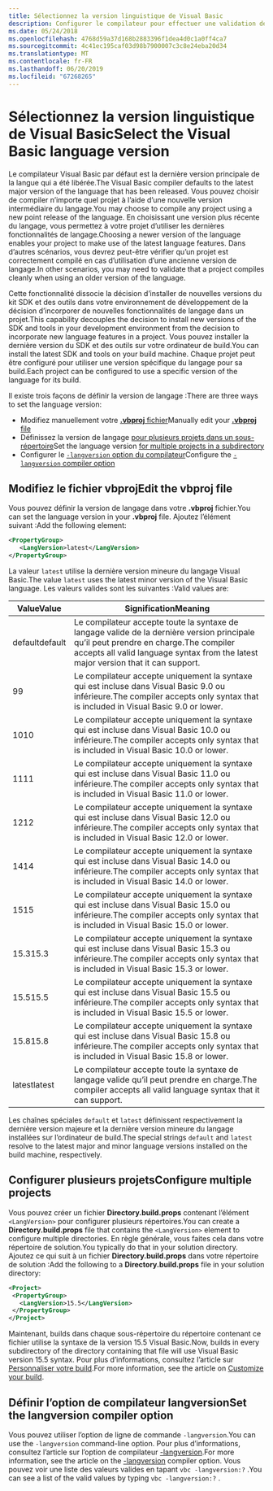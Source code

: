 ```yaml
---
title: Sélectionnez la version linguistique de Visual Basic
description: Configurer le compilateur pour effectuer une validation de syntaxe à l’aide d’une version de compilateur spécifique.
ms.date: 05/24/2018
ms.openlocfilehash: 4768d59a37d168b2883396f1dea4d0c1a0ff4ca7
ms.sourcegitcommit: 4c41ec195caf03d98b7900007c3c8e24eba20d34
ms.translationtype: MT
ms.contentlocale: fr-FR
ms.lasthandoff: 06/20/2019
ms.locfileid: "67268265"
---
```

# <a name="select-the-visual-basic-language-version"></a><span data-ttu-id="99af5-103">Sélectionnez la version linguistique de Visual Basic</span><span class="sxs-lookup"><span data-stu-id="99af5-103">Select the Visual Basic language version</span></span>

<span data-ttu-id="99af5-104">Le compilateur Visual Basic par défaut est la dernière version principale de la langue qui a été libérée.</span><span class="sxs-lookup"><span data-stu-id="99af5-104">The Visual Basic compiler defaults to the latest major version of the language that has been released.</span></span> <span data-ttu-id="99af5-105">Vous pouvez choisir de compiler n’importe quel projet à l’aide d’une nouvelle version intermédiaire du langage.</span><span class="sxs-lookup"><span data-stu-id="99af5-105">You may choose to compile any project using a new point release of the language.</span></span> <span data-ttu-id="99af5-106">En choisissant une version plus récente du langage, vous permettez à votre projet d’utiliser les dernières fonctionnalités de langage.</span><span class="sxs-lookup"><span data-stu-id="99af5-106">Choosing a newer version of the language enables your project to make use of the latest language features.</span></span> <span data-ttu-id="99af5-107">Dans d’autres scénarios, vous devrez peut-être vérifier qu’un projet est correctement compilé en cas d’utilisation d’une ancienne version de langage.</span><span class="sxs-lookup"><span data-stu-id="99af5-107">In other scenarios, you may need to validate that a project compiles cleanly when using an older version of the language.</span></span>

<span data-ttu-id="99af5-108">Cette fonctionnalité dissocie la décision d’installer de nouvelles versions du kit SDK et des outils dans votre environnement de développement de la décision d’incorporer de nouvelles fonctionnalités de langage dans un projet.</span><span class="sxs-lookup"><span data-stu-id="99af5-108">This capability decouples the decision to install new versions of the SDK and tools in your development environment from the decision to incorporate new language features in a project.</span></span> <span data-ttu-id="99af5-109">Vous pouvez installer la dernière version du SDK et des outils sur votre ordinateur de build.</span><span class="sxs-lookup"><span data-stu-id="99af5-109">You can install the latest SDK and tools on your build machine.</span></span> <span data-ttu-id="99af5-110">Chaque projet peut être configuré pour utiliser une version spécifique du langage pour sa build.</span><span class="sxs-lookup"><span data-stu-id="99af5-110">Each project can be configured to use a specific version of the language for its build.</span></span>

<span data-ttu-id="99af5-111">Il existe trois façons de définir la version de langage :</span><span class="sxs-lookup"><span data-stu-id="99af5-111">There are three ways to set the language version:</span></span>

- <span data-ttu-id="99af5-112">Modifiez manuellement votre [ **.vbproj** fichier](#edit-the-vbproj-file)</span><span class="sxs-lookup"><span data-stu-id="99af5-112">Manually edit your [**.vbproj** file](#edit-the-vbproj-file)</span></span>
- <span data-ttu-id="99af5-113">Définissez la version de langage [pour plusieurs projets dans un sous-répertoire](#configure-multiple-projects)</span><span class="sxs-lookup"><span data-stu-id="99af5-113">Set the language version [for multiple projects in a subdirectory](#configure-multiple-projects)</span></span>
- <span data-ttu-id="99af5-114">Configurer le [ `-langversion` option du compilateur](#set-the-langversion-compiler-option)</span><span class="sxs-lookup"><span data-stu-id="99af5-114">Configure the [`-langversion` compiler option](#set-the-langversion-compiler-option)</span></span>

## <a name="edit-the-vbproj-file"></a><span data-ttu-id="99af5-115">Modifiez le fichier vbproj</span><span class="sxs-lookup"><span data-stu-id="99af5-115">Edit the vbproj file</span></span>

<span data-ttu-id="99af5-116">Vous pouvez définir la version de langage dans votre **.vbproj** fichier.</span><span class="sxs-lookup"><span data-stu-id="99af5-116">You can set the language version in your **.vbproj** file.</span></span> <span data-ttu-id="99af5-117">Ajoutez l’élément suivant :</span><span class="sxs-lookup"><span data-stu-id="99af5-117">Add the following element:</span></span>

```xml
<PropertyGroup>
   <LangVersion>latest</LangVersion>
</PropertyGroup>
```

<span data-ttu-id="99af5-118">La valeur `latest` utilise la dernière version mineure du langage Visual Basic.</span><span class="sxs-lookup"><span data-stu-id="99af5-118">The value `latest` uses the latest minor version of the Visual Basic language.</span></span> <span data-ttu-id="99af5-119">Les valeurs valides sont les suivantes :</span><span class="sxs-lookup"><span data-stu-id="99af5-119">Valid values are:</span></span>

|<span data-ttu-id="99af5-120">Value</span><span class="sxs-lookup"><span data-stu-id="99af5-120">Value</span></span>|<span data-ttu-id="99af5-121">Signification</span><span class="sxs-lookup"><span data-stu-id="99af5-121">Meaning</span></span>|
|------------|-------------|
|<span data-ttu-id="99af5-122">default</span><span class="sxs-lookup"><span data-stu-id="99af5-122">default</span></span>|<span data-ttu-id="99af5-123">Le compilateur accepte toute la syntaxe de langage valide de la dernière version principale qu’il peut prendre en charge.</span><span class="sxs-lookup"><span data-stu-id="99af5-123">The compiler accepts all valid language syntax from the latest major version that it can support.</span></span>|
|<span data-ttu-id="99af5-124">9</span><span class="sxs-lookup"><span data-stu-id="99af5-124">9</span></span>|<span data-ttu-id="99af5-125">Le compilateur accepte uniquement la syntaxe qui est incluse dans Visual Basic 9.0 ou inférieure.</span><span class="sxs-lookup"><span data-stu-id="99af5-125">The compiler accepts only syntax that is included in Visual Basic 9.0 or lower.</span></span>|
|<span data-ttu-id="99af5-126">10</span><span class="sxs-lookup"><span data-stu-id="99af5-126">10</span></span>|<span data-ttu-id="99af5-127">Le compilateur accepte uniquement la syntaxe qui est incluse dans Visual Basic 10.0 ou inférieure.</span><span class="sxs-lookup"><span data-stu-id="99af5-127">The compiler accepts only syntax that is included in Visual Basic 10.0 or lower.</span></span>|
|<span data-ttu-id="99af5-128">11</span><span class="sxs-lookup"><span data-stu-id="99af5-128">11</span></span>|<span data-ttu-id="99af5-129">Le compilateur accepte uniquement la syntaxe qui est incluse dans Visual Basic 11.0 ou inférieure.</span><span class="sxs-lookup"><span data-stu-id="99af5-129">The compiler accepts only syntax that is included in Visual Basic 11.0 or lower.</span></span>|
|<span data-ttu-id="99af5-130">12</span><span class="sxs-lookup"><span data-stu-id="99af5-130">12</span></span>|<span data-ttu-id="99af5-131">Le compilateur accepte uniquement la syntaxe qui est incluse dans Visual Basic 12.0 ou inférieure.</span><span class="sxs-lookup"><span data-stu-id="99af5-131">The compiler accepts only syntax that is included in Visual Basic 12.0 or lower.</span></span>|
|<span data-ttu-id="99af5-132">14</span><span class="sxs-lookup"><span data-stu-id="99af5-132">14</span></span>|<span data-ttu-id="99af5-133">Le compilateur accepte uniquement la syntaxe qui est incluse dans Visual Basic 14.0 ou inférieure.</span><span class="sxs-lookup"><span data-stu-id="99af5-133">The compiler accepts only syntax that is included in Visual Basic 14.0 or lower.</span></span>|
|<span data-ttu-id="99af5-134">15</span><span class="sxs-lookup"><span data-stu-id="99af5-134">15</span></span>|<span data-ttu-id="99af5-135">Le compilateur accepte uniquement la syntaxe qui est incluse dans Visual Basic 15.0 ou inférieure.</span><span class="sxs-lookup"><span data-stu-id="99af5-135">The compiler accepts only syntax that is included in Visual Basic 15.0 or lower.</span></span>|
|<span data-ttu-id="99af5-136">15.3</span><span class="sxs-lookup"><span data-stu-id="99af5-136">15.3</span></span>|<span data-ttu-id="99af5-137">Le compilateur accepte uniquement la syntaxe qui est incluse dans Visual Basic 15.3 ou inférieure.</span><span class="sxs-lookup"><span data-stu-id="99af5-137">The compiler accepts only syntax that is included in Visual Basic 15.3 or lower.</span></span>|
|<span data-ttu-id="99af5-138">15.5</span><span class="sxs-lookup"><span data-stu-id="99af5-138">15.5</span></span>|<span data-ttu-id="99af5-139">Le compilateur accepte uniquement la syntaxe qui est incluse dans Visual Basic 15.5 ou inférieure.</span><span class="sxs-lookup"><span data-stu-id="99af5-139">The compiler accepts only syntax that is included in Visual Basic 15.5 or lower.</span></span>|
|<span data-ttu-id="99af5-140">15.8</span><span class="sxs-lookup"><span data-stu-id="99af5-140">15.8</span></span>|<span data-ttu-id="99af5-141">Le compilateur accepte uniquement la syntaxe qui est incluse dans Visual Basic 15.8 ou inférieure.</span><span class="sxs-lookup"><span data-stu-id="99af5-141">The compiler accepts only syntax that is included in Visual Basic 15.8 or lower.</span></span>|
|<span data-ttu-id="99af5-142">latest</span><span class="sxs-lookup"><span data-stu-id="99af5-142">latest</span></span>|<span data-ttu-id="99af5-143">Le compilateur accepte toute la syntaxe de langage valide qu’il peut prendre en charge.</span><span class="sxs-lookup"><span data-stu-id="99af5-143">The compiler accepts all valid language syntax that it can support.</span></span>|

<span data-ttu-id="99af5-144">Les chaînes spéciales `default` et `latest` définissent respectivement la dernière version majeure et la dernière version mineure du langage installées sur l’ordinateur de build.</span><span class="sxs-lookup"><span data-stu-id="99af5-144">The special strings `default` and `latest` resolve to the latest major and minor language versions installed on the build machine, respectively.</span></span>

## <a name="configure-multiple-projects"></a><span data-ttu-id="99af5-145">Configurer plusieurs projets</span><span class="sxs-lookup"><span data-stu-id="99af5-145">Configure multiple projects</span></span>

<span data-ttu-id="99af5-146">Vous pouvez créer un fichier **Directory.build.props** contenant l’élément `<LangVersion>` pour configurer plusieurs répertoires.</span><span class="sxs-lookup"><span data-stu-id="99af5-146">You can create a **Directory.build.props** file that contains the `<LangVersion>` element to configure multiple directories.</span></span> <span data-ttu-id="99af5-147">En règle générale, vous faites cela dans votre répertoire de solution.</span><span class="sxs-lookup"><span data-stu-id="99af5-147">You typically do that in your solution directory.</span></span> <span data-ttu-id="99af5-148">Ajoutez ce qui suit à un fichier **Directory.build.props** dans votre répertoire de solution :</span><span class="sxs-lookup"><span data-stu-id="99af5-148">Add the following to a **Directory.build.props** file in your solution directory:</span></span>

```xml
<Project>
 <PropertyGroup>
   <LangVersion>15.5</LangVersion>
 </PropertyGroup>
</Project>
```

<span data-ttu-id="99af5-149">Maintenant, builds dans chaque sous-répertoire du répertoire contenant ce fichier utilise la syntaxe de la version 15.5 Visual Basic.</span><span class="sxs-lookup"><span data-stu-id="99af5-149">Now, builds in every subdirectory of the directory containing that file will use Visual Basic version 15.5 syntax.</span></span> <span data-ttu-id="99af5-150">Pour plus d’informations, consultez l’article sur [Personnaliser votre build](/visualstudio/msbuild/customize-your-build).</span><span class="sxs-lookup"><span data-stu-id="99af5-150">For more information, see the article on [Customize your build](/visualstudio/msbuild/customize-your-build).</span></span>

## <a name="set-the-langversion-compiler-option"></a><span data-ttu-id="99af5-151">Définir l’option de compilateur langversion</span><span class="sxs-lookup"><span data-stu-id="99af5-151">Set the langversion compiler option</span></span>

<span data-ttu-id="99af5-152">Vous pouvez utiliser l’option de ligne de commande `-langversion`.</span><span class="sxs-lookup"><span data-stu-id="99af5-152">You can use the `-langversion` command-line option.</span></span> <span data-ttu-id="99af5-153">Pour plus d’informations, consultez l’article sur l’option de compilateur [-langversion](../reference/command-line-compiler/langversion.md).</span><span class="sxs-lookup"><span data-stu-id="99af5-153">For more information, see the article on the [-langversion](../reference/command-line-compiler/langversion.md) compiler option.</span></span> <span data-ttu-id="99af5-154">Vous pouvez voir une liste des valeurs valides en tapant `vbc -langversion:?` .</span><span class="sxs-lookup"><span data-stu-id="99af5-154">You can see a list of the valid values by typing  `vbc -langversion:?` .</span></span>
